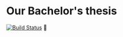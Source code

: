# Our Bachelor's thesis

[![Build Status](https://travis-ci.com/wikitools/thesis.svg?branch=master)](https://travis-ci.com/wikitools/thesis) 🤔

